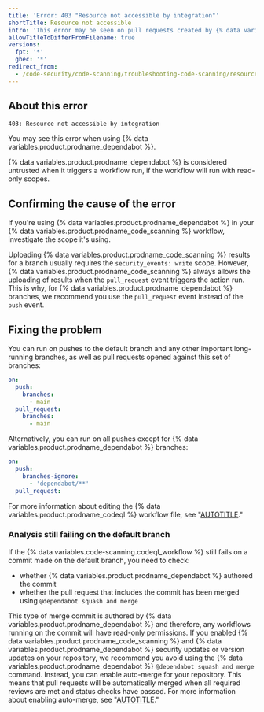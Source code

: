```yaml
---
title: 'Error: 403 "Resource not accessible by integration"'
shortTitle: Resource not accessible
intro: 'This error may be seen on pull requests created by {% data variables.product.prodname_dependabot %} and can be resolved in a couple of different ways.'
allowTitleToDifferFromFilename: true
versions:
  fpt: '*'
  ghec: '*'
redirect_from:
  - /code-security/code-scanning/troubleshooting-code-scanning/resource-not-accessible-by-integration
---
```


## About this error

```text
403: Resource not accessible by integration
```

You may see this error when using {% data variables.product.prodname_dependabot %}.

{% data variables.product.prodname_dependabot %} is considered untrusted when it triggers a workflow run, if the workflow will run with read-only scopes.

## Confirming the cause of the error

If you're using {% data variables.product.prodname_dependabot %} in your {% data variables.product.prodname_code_scanning %} workflow, investigate the scope it's using.

Uploading {% data variables.product.prodname_code_scanning %} results for a branch usually requires the `security_events: write` scope. However, {% data variables.product.prodname_code_scanning %} always allows the uploading of results when the `pull_request` event triggers the action run. This is why, for {% data variables.product.prodname_dependabot %} branches, we recommend you use the `pull_request` event instead of the `push` event.

## Fixing the problem

You can run on pushes to the default branch and any other important long-running branches, as well as pull requests opened against this set of branches:

```yaml
on:
  push:
    branches:
      - main
  pull_request:
    branches:
      - main
```

Alternatively, you can run on all pushes except for {% data variables.product.prodname_dependabot %} branches:

```yaml
on:
  push:
    branches-ignore:
      - 'dependabot/**'
  pull_request:
```

For more information about editing the {% data variables.product.prodname_codeql %} workflow file, see "[AUTOTITLE](/code-security/code-scanning/creating-an-advanced-setup-for-code-scanning/customizing-your-advanced-setup-for-code-scanning#editing-a-code-scanning-workflow)."

### Analysis still failing on the default branch

If the {% data variables.code-scanning.codeql_workflow %} still fails on a commit made on the default branch, you need to check:

- whether {% data variables.product.prodname_dependabot %} authored the commit
- whether the pull request that includes the commit has been merged using `@dependabot squash and merge`

This type of merge commit is authored by {% data variables.product.prodname_dependabot %} and therefore, any workflows running on the commit will have read-only permissions. If you enabled {% data variables.product.prodname_code_scanning %} and {% data variables.product.prodname_dependabot %} security updates or version updates on your repository, we recommend you avoid using the {% data variables.product.prodname_dependabot %} `@dependabot squash and merge` command. Instead, you can enable auto-merge for your repository. This means that pull requests will be automatically merged when all required reviews are met and status checks have passed. For more information about enabling auto-merge, see "[AUTOTITLE](/pull-requests/collaborating-with-pull-requests/incorporating-changes-from-a-pull-request/automatically-merging-a-pull-request#enabling-auto-merge)."
